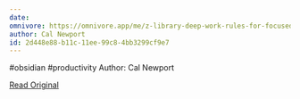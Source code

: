 ```yaml
---
date: 
omnivore: https://omnivore.app/me/z-library-deep-work-rules-for-focused-success-in-a-distracted-wo-18cfc927a1c
author: Cal Newport
id: 2d448e88-b11c-11ee-99c8-4bb3299cf9e7
---
```


#obsidian #productivity 
Author: Cal Newport

[Read Original](https://omnivore.app/attachments/u/2cf7b176-b11c-11ee-99c8-07c5ddcc0c26/attachment.pdf)


